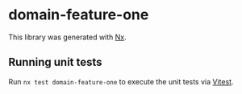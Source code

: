 # domain-feature-one

This library was generated with [Nx](https://nx.dev).

## Running unit tests

Run `nx test domain-feature-one` to execute the unit tests via [Vitest](https://vitest.dev/).
